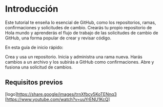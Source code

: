 # __Introducción__
Este tutorial te enseña lo esencial de GitHub, como los repositorios, ramas, confirmaciones y solicitudes de cambio. Crearás tu propio repositorio de Hola mundo y aprenderás el flujo de trabajo de las solicitudes de cambio de GitHub, una forma popular de crear y revisar código.

En esta guía de inicio rápido:

Crea y usa un repositorio.
Inicia y administra una rama nueva.
Harás cambios a un archivo y los subirás a GitHub como confirmaciones.
Abre y fusiona una solicitud de cambios.

## __Requisitos previos__

[logo]https://share.google/images/trnXfbcv5KoTENnq3
[https://www.youtube.com/watch?v=uuYrENU1KcQ]

